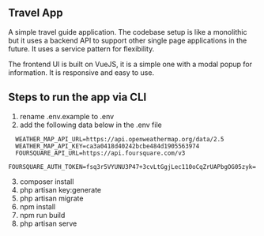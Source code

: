 ## Travel App

A simple travel guide application. The codebase setup is like a monolithic but it uses a backend API to support other single page applications in the future. It uses a service pattern for flexibility.

The frontend UI is built on VueJS, it is a simple one with a modal popup for information.
It is responsive and easy to use.

## Steps to run the app via CLI

1. rename .env.example to .env
2. add the following data below in the .env file

```
  WEATHER_MAP_API_URL=https://api.openweathermap.org/data/2.5
  WEATHER_MAP_API_KEY=ca3a0418d40242bcbe484d1905563974
  FOURSQUARE_API_URL=https://api.foursquare.com/v3
  FOURSQUARE_AUTH_TOKEN=fsq3r5VYUNU3P47+3cvLtGgjLec110oCqZrUAPbgOG05zyk=
```

3. composer install
4. php artisan key:generate
5. php artisan migrate
6. npm install
7. npm run build
8. php artisan serve
